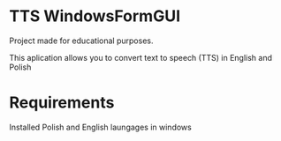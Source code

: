 # TTS WindowsFormGUI
Project made for educational purposes.

This aplication allows you to convert text to speech (TTS) in English and Polish

# Requirements
Installed Polish and English laungages in windows
